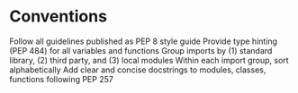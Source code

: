 # Conventions
Follow all guidelines published as PEP 8 style guide
Provide type hinting (PEP 484) for all variables and functions
Group imports by (1) standard library, (2) third party, and (3) local modules
Within each import group, sort alphabetically
Add clear and concise docstrings to modules, classes, functions following PEP 257

